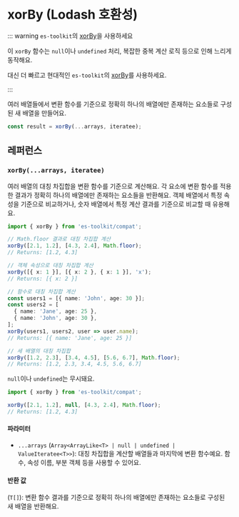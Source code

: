 # xorBy (Lodash 호환성)

::: warning `es-toolkit`의 [xorBy](../../array/xorBy.md)을 사용하세요

이 `xorBy` 함수는 `null`이나 `undefined` 처리, 복잡한 중복 계산 로직 등으로 인해 느리게 동작해요.

대신 더 빠르고 현대적인 `es-toolkit`의 [xorBy](../../array/xorBy.md)를 사용하세요.

:::

여러 배열들에서 변환 함수를 기준으로 정확히 하나의 배열에만 존재하는 요소들로 구성된 새 배열을 만들어요.

```typescript
const result = xorBy(...arrays, iteratee);
```

## 레퍼런스

### `xorBy(...arrays, iteratee)`

여러 배열의 대칭 차집합을 변환 함수를 기준으로 계산해요. 각 요소에 변환 함수를 적용한 결과가 정확히 하나의 배열에만 존재하는 요소들을 반환해요. 객체 배열에서 특정 속성을 기준으로 비교하거나, 숫자 배열에서 특정 계산 결과를 기준으로 비교할 때 유용해요.

```typescript
import { xorBy } from 'es-toolkit/compat';

// Math.floor 결과로 대칭 차집합 계산
xorBy([2.1, 1.2], [4.3, 2.4], Math.floor);
// Returns: [1.2, 4.3]

// 객체 속성으로 대칭 차집합 계산
xorBy([{ x: 1 }], [{ x: 2 }, { x: 1 }], 'x');
// Returns: [{ x: 2 }]

// 함수로 대칭 차집합 계산
const users1 = [{ name: 'John', age: 30 }];
const users2 = [
  { name: 'Jane', age: 25 },
  { name: 'John', age: 30 },
];
xorBy(users1, users2, user => user.name);
// Returns: [{ name: 'Jane', age: 25 }]

// 세 배열의 대칭 차집합
xorBy([1.2, 2.3], [3.4, 4.5], [5.6, 6.7], Math.floor);
// Returns: [1.2, 2.3, 3.4, 4.5, 5.6, 6.7]
```

`null`이나 `undefined`는 무시돼요.

```typescript
import { xorBy } from 'es-toolkit/compat';

xorBy([2.1, 1.2], null, [4.3, 2.4], Math.floor);
// Returns: [1.2, 4.3]
```

#### 파라미터

- `...arrays` (`Array<ArrayLike<T> | null | undefined | ValueIteratee<T>>`): 대칭 차집합을 계산할 배열들과 마지막에 변환 함수예요. 함수, 속성 이름, 부분 객체 등을 사용할 수 있어요.

#### 반환 값

(`T[]`): 변환 함수 결과를 기준으로 정확히 하나의 배열에만 존재하는 요소들로 구성된 새 배열을 반환해요.

